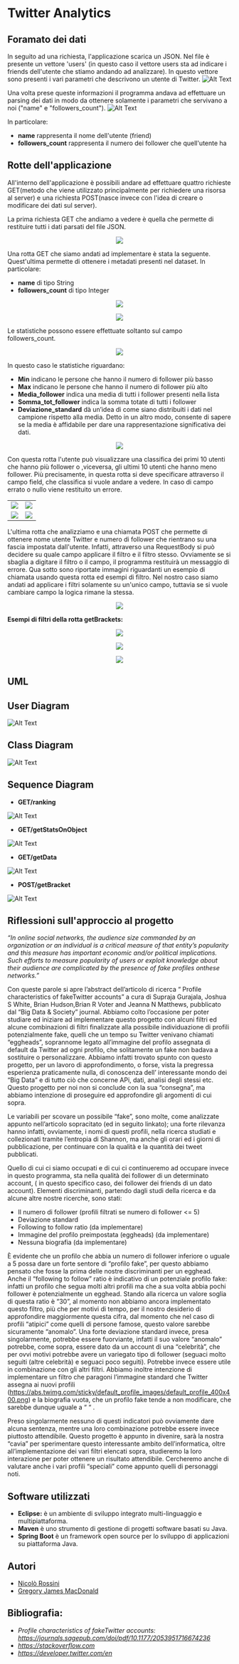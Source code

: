 # Twitter Analytics 
## Foramato dei dati
In seguito ad una richiesta, l'applicazione scarica un JSON. Nel file è presente un vettore 'users' (in questo caso il vettore users sta ad indicare i friends dell'utente che stiamo andando ad analizzare). In questo vettore sono presenti i vari parametri che descrivono un utente di Twitter.
![Alt Text](JSON.PNG) 

Una volta prese queste informazioni il programma andava ad effettuare un parsing dei dati in modo da ottenere solamente i parametri che servivano a noi ("name" e "followers_count").
![Alt Text](JSONParsing.PNG) 

In particolare:
* **name** rappresenta il nome dell'utente (friend)
* **followers_count** rappresenta il numero dei follower che quell'utente ha

## Rotte dell'applicazione
All'interno dell'applicazione è possibili andare ad effettuare quattro richieste GET(metodo che viene utilizzato principalmente per richiedere una risorsa al server) e una richiesta POST(nasce invece con l'idea di creare o modificare dei dati sul server).

La prima richiesta GET che andiamo a vedere è quella che permette di restituire tutti i dati parsati del file JSON.
<p align="center">
  <img src="get_data.PNG">
</p>

Una rotta GET che siamo andati ad implementare è stata la seguente. Quest'ultima permette di ottenere i metadati presenti nel dataset. In particolare:
* **name** di tipo String
* **followers_count** di tipo Integer
<p align="center">
  <img src="get_metadata.PNG">
</p>
<p align="center">
  <img src="metadata_results.PNG">
</p>

Le statistiche possono essere effettuate soltanto sul campo followers_count.
<p align="center">
  <img src="get_stats.PNG">
</p>

In questo caso le statistiche riguardano:
* **Min** indicano le persone che hanno il numero di follower più basso
* **Max** indicano le persone che hanno il numero di follower più alto
* **Media_follower** indica una media di tutti i follower presenti nella lista
* **Somma_tot_follower** indica la somma totate di tutti i follower 
* **Deviazione_standard** dà un’idea di come siano distribuiti i dati nel campione rispetto alla media. Detto in un altro modo, consente    di sapere se la media è affidabile per dare una rappresentazione significativa dei dati.

<p align="center">
  <img src="stats_result.PNG">
</p>

Con questa rotta l'utente può visualizzare una classifica dei primi 10 utenti che hanno più follower o ,viceversa, gli ultimi 10 utenti che hanno meno follower. Più precisamente, in questa rotta si deve specificare attraverso il campo field, che classifica si vuole andare a vedere. In caso di campo errato o nullo viene restituito un errore. 
<table class="center">
  <tr>
    <td><img src="get_top10.PNG"></td>
    <td><img src="get_last10.PNG"></td>
  </tr>
    <tr>
    <td><img src="top10_results.PNG"></td>
    <td><img src="last10_results.PNG"></td>
  </tr>
 </table>
 
L'ultima rotta che analizziamo e una chiamata POST che permette di ottenere nome utente Twitter e numero di follower che rientrano su una fascia impostata dall'utente. Infatti, attraverso una RequestBody si può decidere su quale campo applicare il filtro e il filtro stesso. Ovviamente se si sbaglia a digitare il filtro o il campo, il programma restituirà un messaggio di errore. Qua sotto sono riportate immagini riguardanti un esempio di chiamata usando questa rotta ed esempi di filtro. Nel nostro caso siamo andati ad applicare i filtri solamente su un'unico campo, tuttavia se si vuole cambiare campo la logica rimane la stessa.  
<p align="center">
  <img src="getbrakets.PNG">
</p>

**Esempi di filtri della rotta getBrackets:** 
<p align="center">
  <img src="gt.PNG">
</p>
<p align="center">
  <img src="bt.PNG">
</p>
<p align="center">
  <img src="lt.PNG">
</p>
 

## UML
## User Diagram
![Alt Text](UserDatagram.PNG)
## Class Diagram
![Alt Text](classdiagram.PNG) 
## Sequence Diagram
* **GET/ranking**

![Alt Text](ranking.png) 

* **GET/getStatsOnObject**

![Alt Text](getstatsonobject.png) 

* **GET/getData**

![Alt Text](getdata.PNG) 

* **POST/getBracket**

![Alt Text](getBracket.png)


## Riflessioni sull'approccio al progetto
*“In online social networks, the audience size commanded by an organization or an individual is a critical measure of that entity’s popularity and this measure has important economic and/or political implications. Such efforts to measure popularity of users or exploit knowledge about their audience are complicated by the presence of fake profiles onthese networks.”*

Con queste parole si apre l’abstract dell’articolo di ricerca “ Profile characteristics of fakeTwitter accounts” a cura di Supraja Gurajala, Joshua S White, Brian Hudson,Brian R Voter and Jeanna N Matthews, pubblicato dal “Big Data & Society” journal. 
Abbiamo colto l’occasione per poter studiare ed iniziare ad implementare questo progetto con alcuni filtri ed alcune combinazioni di filtri finalizzate alla possibile individuazione di profili potenzialmente fake, quelli che un tempo su Twitter venivano chiamati “eggheads”, soprannome legato all’immagine del profilo assegnata di default da Twitter ad ogni profilo, che solitamente un fake non badava a sostituire o personalizzare. 
Abbiamo infatti trovato spunto con questo progetto, per un lavoro di approfondimento, o forse, vista la pregressa esperienza praticamente nulla, di conoscenza dell’ interessante mondo dei “Big Data” e di tutto ciò che concerne APi, dati, analisi degli stessi etc.
Questo progetto per noi non si conclude con la sua “consegna”, ma abbiamo intenzione di proseguire ed approfondire gli argomenti di cui sopra. 

Le variabili per scovare un possibile “fake”, sono molte, come analizzate appunto nell’articolo sopracitato (ed in seguito linkato); una forte rilevanza hanno infatti, ovviamente, i nomi di questi profili, nella ricerca studiati e collezionati tramite l’entropia di Shannon, ma anche gli orari ed i giorni di pubblicazione, per continuare con la qualità e la quantità dei tweet pubblicati. 

Quello di cui ci siamo occupati e di cui ci continueremo ad occupare invece in questo programma, sta nella qualità dei follower di un determinato account, ( in questo specifico caso, dei follower dei friends di un dato account). Elementi discriminanti, partendo dagli studi della ricerca e da alcune altre nostre ricerche, sono stati:
* Il numero di follower (profili filtrati se numero di follower <= 5)
* Deviazione standard
* Following to follow ratio (da implementare)
* Immagine del profilo preimpostata (eggheads) (da implementare)
* Nessuna biografia (da implementare)

È evidente che un profilo che abbia un numero di follower inferiore o uguale a 5 possa dare un forte sentore di “profilo fake”, per questo abbiamo pensato che fosse la prima delle nostre discriminanti per un egghead.
Anche il “following to follow” ratio è indicativo di un potenziale profilo fake: infatti un profilo che segua molti altri profili ma che a sua volta abbia pochi follower è potenzialmente un egghead. Stando alla ricerca un valore soglia di questa ratio è “30”, al momento non abbiamo ancora implementato questo filtro, più che per motivi di tempo, per il nostro desiderio di approfondire maggiormente questa cifra, dal momento che nel caso di profili “atipici” come quelli di persone famose, questo valore sarebbe sicuramente “anomalo”.
Una forte deviazione standard invece, presa singolarmente, potrebbe essere fuorviante, infatti il suo valore “anomalo” potrebbe, come sopra, essere dato da un account di una “celebrità”, che per ovvi motivi potrebbe avere un variegato tipo di follower (seguaci molto seguiti (altre celebrità) e seguaci poco seguiti). Potrebbe invece essere utile in combinazione con gli altri filtri.
Abbiamo inoltre intenzione di implementare un filtro che paragoni l’immagine standard che Twitter assegna ai nuovi profili (https://abs.twimg.com/sticky/default_profile_images/default_profile_400x400.png) e la biografia vuota, che un profilo fake tende a non modificare, che sarebbe dunque uguale a “ “ .

Preso singolarmente nessuno di questi indicatori può ovviamente dare alcuna sentenza, mentre una loro combinazione potrebbe essere invece piuttosto attendibile.
Questo progetto è appunto in divenire, sarà la nostra “cavia” per sperimentare questo interessante ambito dell’informatica, oltre all’implementazione dei vari filtri elencati sopra, studieremo la loro interazione per poter ottenere un risultato attendibile. Cercheremo anche di valutare anche i vari profili “speciali” come appunto quelli di personaggi noti.

## Software utilizzati
* **Eclipse:** è un ambiente di sviluppo integrato multi-linguaggio e multipiattaforma.
* **Maven** è uno strumento di gestione di progetti software basati su Java.
* **Spring Boot** è un framework open source per lo sviluppo di applicazioni su piattaforma Java.

## Autori
* [Nicolò Rossini](https://github.com/nicorossini)
* [Gregory James MacDonald](https://github.com/GJM28)


## Bibliografia:
* *Profile characteristics of fakeTwitter accounts: https://journals.sagepub.com/doi/pdf/10.1177/2053951716674236*
* *https://stackoverflow.com*
* *https://developer.twitter.com/en*






